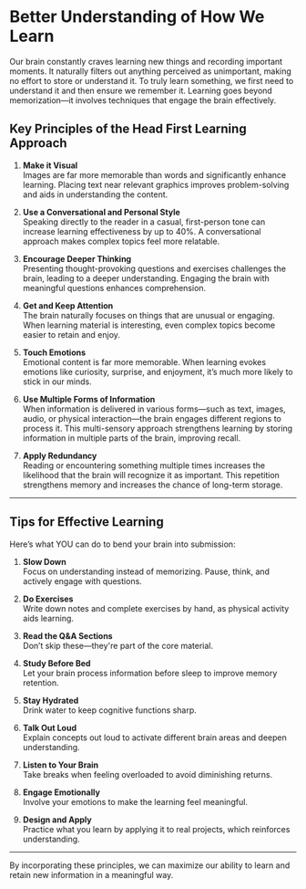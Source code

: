 # Better Understanding of How We Learn

Our brain constantly craves learning new things and recording important moments. It naturally filters out anything perceived as unimportant, making no effort to store or understand it. To truly learn something, we first need to understand it and then ensure we remember it. Learning goes beyond memorization—it involves techniques that engage the brain effectively.

## Key Principles of the Head First Learning Approach

1. **Make it Visual**  
   Images are far more memorable than words and significantly enhance learning. Placing text near relevant graphics improves problem-solving and aids in understanding the content.

2. **Use a Conversational and Personal Style**  
   Speaking directly to the reader in a casual, first-person tone can increase learning effectiveness by up to 40%. A conversational approach makes complex topics feel more relatable.

3. **Encourage Deeper Thinking**  
   Presenting thought-provoking questions and exercises challenges the brain, leading to a deeper understanding. Engaging the brain with meaningful questions enhances comprehension.

4. **Get and Keep Attention**  
   The brain naturally focuses on things that are unusual or engaging. When learning material is interesting, even complex topics become easier to retain and enjoy.

5. **Touch Emotions**  
   Emotional content is far more memorable. When learning evokes emotions like curiosity, surprise, and enjoyment, it’s much more likely to stick in our minds.

6. **Use Multiple Forms of Information**  
   When information is delivered in various forms—such as text, images, audio, or physical interaction—the brain engages different regions to process it. This multi-sensory approach strengthens learning by storing information in multiple parts of the brain, improving recall.

7. **Apply Redundancy**  
   Reading or encountering something multiple times increases the likelihood that the brain will recognize it as important. This repetition strengthens memory and increases the chance of long-term storage.

---

## Tips for Effective Learning

Here’s what YOU can do to bend your brain into submission:

1. **Slow Down**  
   Focus on understanding instead of memorizing. Pause, think, and actively engage with questions.

2. **Do Exercises**  
   Write down notes and complete exercises by hand, as physical activity aids learning.

3. **Read the Q&A Sections**  
   Don’t skip these—they're part of the core material.

4. **Study Before Bed**  
   Let your brain process information before sleep to improve memory retention.

5. **Stay Hydrated**  
   Drink water to keep cognitive functions sharp.

6. **Talk Out Loud**  
   Explain concepts out loud to activate different brain areas and deepen understanding.

7. **Listen to Your Brain**  
   Take breaks when feeling overloaded to avoid diminishing returns.

8. **Engage Emotionally**  
   Involve your emotions to make the learning feel meaningful.

9. **Design and Apply**  
   Practice what you learn by applying it to real projects, which reinforces understanding.

---

By incorporating these principles, we can maximize our ability to learn and retain new information in a meaningful way.
